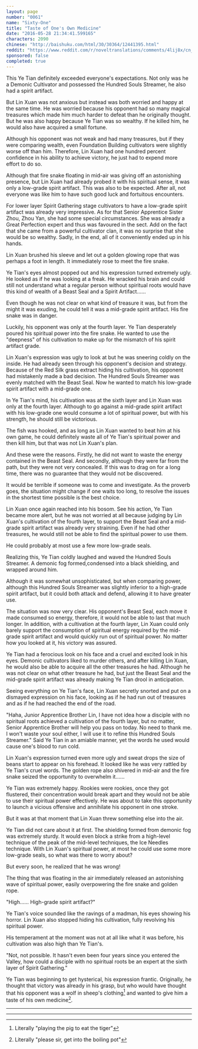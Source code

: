 ```yaml
---
layout: page
number: "0061"
name: "Sixty-One"
title: "Taste of One's Own Medicine"
date: "2016-05-28 21:34:41.599165"
characters: 2090
chinese: "http://baishuku.com/html/30/30364/12441395.html"
reddit: "https://www.reddit.com/r/noveltranslations/comments/4lij8x/cn_tempered_immortal_chapter_0061/"
sponsored: false
completed: true
---
```


This Ye Tian definitely exceeded everyone's expectations. Not only was he a Demonic Cultivator and possessed the Hundred Souls Streamer, he also had a spirit artifact.

But Lin Xuan was not anxious but instead was both worried and happy at the same time. He was worried because his opponent had so many magical treasures which made him much harder to defeat than he originally thought. But he was also happy because Ye Tian was so wealthy. If he killed him, he would also have acquired a small fortune.

Although his opponent was not weak and had many treasures, but if they were comparing wealth, even Foundation Building cultivators were slightly worse off than him. Therefore, Lin Xuan had one hundred percent confidence in his ability to achieve victory, he just had to expend more effort to do so.

Although that fire snake floating in mid-air was giving off an astonishing presence, but Lin Xuan had already probed it with his spiritual sense, it was only a low-grade spirit artifact. This was also to be expected. After all, not everyone was like him to have such good luck and fortuitous encounters.

For lower layer Spirit Gathering stage cultivators to have a low-grade spirit artifact was already very impressive. As for that Senior Apprentice Sister Zhou, Zhou Yan, she had some special circumstances. She was already a Great Perfection expert and thus was favoured in the sect. Add on the fact that she came from a powerful cultivator clan, it was no surprise that she would be so wealthy. Sadly, in the end, all of it conveniently ended up in his hands.

Lin Xuan brushed his sleeve and let out a golden glowing rope that was perhaps a foot in length. It immediately rose to meet the fire snake.

Ye Tian's eyes almost popped out and his expression turned extremely ugly. He looked as if he was looking at a freak. He wracked his brain and could still not understand what a regular person without spiritual roots would have this kind of wealth of a Beast Seal and a Spirit Artifact......

Even though he was not clear on what kind of treasure it was, but from the might it was exuding, he could tell it was a mid-grade spirit artifact. His fire snake was in danger.

Luckily, his opponent was only at the fourth layer. Ye Tian desperately poured his spiritual power into the fire snake. He wanted to use the "deepness" of his cultivation to make up for the mismatch of his spirit artifact grade.

Lin Xuan's expression was ugly to look at but he was sneering coldly on the inside. He had already seen through his opponent's decision and strategy. Because of the Red Silk grass extract hiding his cultivation, his opponent had mistakenly made a bad decision. The Hundred Souls Streamer was evenly matched with the Beast Seal. Now he wanted to match his low-grade spirit artifact with a mid-grade one.

In Ye Tian's mind, his cultivation was at the sixth layer and Lin Xuan was only at the fourth layer. Although to go against a mid-grade spirit artifact with his low-grade one would consume a lot of spiritual power, but with his strength, he should still be victorious.

The fish was hooked, and as long as Lin Xuan wanted to beat him at his own game, he could definitely waste all of Ye Tian's spiritual power and then kill him, but that was not Lin Xuan's plan.

And these were the reasons. Firstly, he did not want to waste the energy contained in the Beast Seal. And secondly, although they were far from the path, but they were not very concealed. If this was to drag on for a long time, there was no guarantee that they would not be discovered.

It would be terrible if someone was to come and investigate. As the proverb goes, the situation might change if one waits too long, to resolve the issues in the shortest time possible is the best choice.

Lin Xuan once again reached into his bosom. See his action, Ye Tian became more alert, but he was not worried at all because judging by Lin Xuan's cultivation of the fourth layer, to support the Beast Seal and a mid-grade spirit artifact was already very straining. Even if he had other treasures, he would still not be able to find the spiritual power to use them.

He could probably at most use a few more low-grade seals.

Realizing this, Ye Tian coldly laughed and waved the Hundred Souls Streamer. A demonic fog formed,condensed into a black shielding, and wrapped around him.

Although it was somewhat unsophisticated, but when comparing power, although this Hundred Souls Streamer was slightly inferior to a high-grade spirit artifact, but it could both attack and defend, allowing it to have greater use.

The situation was now very clear. His opponent's Beast Seal, each move it made consumed so energy, therefore, it would not be able to last that much longer. In addition, with a cultivation at the fourth layer, Lin Xuan could only barely support the consumption of spiritual energy required by the mid-grade spirit artifact and would quickly run out of spiritual power. No matter how you looked at it, his victory was assured.

Ye Tian had a ferocious look on his face and a cruel and excited look in his eyes. Demonic cultivators liked to murder others, and after killing Lin Xuan, he would also be able to acquire all the other treasures he had. Although he was not clear on what other treasure he had, but just the Beast Seal and the mid-grade spirit artifact was already making Ye Tian drool in anticipation.

Seeing everything on Ye Tian's face, Lin Xuan secretly snorted and put on a dismayed expression on his face, looking as if he had run out of treasures and as if he had reached the end of the road.

"Haha, Junior Apprentice Brother Lin, I have not idea how a disciple with no spiritual roots achieved a cultivation of the fourth layer, but no matter, Senior Apprentice Brother will help you pass on today. No need to thank me. I won't waste your soul either, I will use it to refine this Hundred Souls Streamer." Said Ye Tian in an amiable manner, yet the words he used would cause one's blood to run cold.

Lin Xuan's expression turned even more ugly and sweat drops the size of beans start to appear on his forehead. It looked like he was very rattled by Ye Tian's cruel words. The golden rope also shivered in mid-air and the fire snake seized the opportunity to overwhelm it......

Ye Tian was extremely happy. Rookies were rookies, once they got flustered, their concentration would break apart and they would not be able to use their spiritual power effectively. He was about to take this opportunity to launch a vicious offensive and annihilate his opponent in one stroke.

But it was at that moment that Lin Xuan threw something else into the air.

Ye Tian did not care about it at first. The shielding formed from demonic fog was extremely sturdy. It would even block a strike from a high-level technique of the peak of the mid-level techniques, the Ice Needles technique. With Lin Xuan's spiritual power, at most he could use some more low-grade seals, so what was there to worry about?

But every soon, he realized that he was wrong!

The thing that was floating in the air immediately released an astonishing wave of spiritual power, easily overpowering the fire snake and golden rope.

"High...... High-grade spirit artifact?"

Ye Tian's voice sounded like the ravings of a madman, his eyes showing his horror. Lin Xuan also stopped hiding his cultivation, fully revolving his spiritual power.

His temperament at the moment was not at all like what it was before, his cultivation was also high than Ye Tian's.

"Not, not possible. It hasn't even been four years since you entered the Valley, how could a disciple with no spiritual roots be an expert at the sixth layer of Spirit Gathering."

Ye Tian was beginning to get hysterical, his expression frantic. Originally, he thought that victory was already in his grasp, but who would have thought that his opponent was a wolf in sheep's clothing[^1] and wanted to give him a taste of his own medicine[^2].

- - -
- - -

[^1]: Literally "playing the pig to eat the tiger"

[^2]: Literally "please sir, get into the boiling pot"

